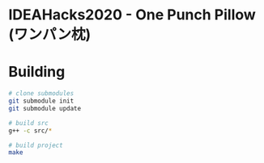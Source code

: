 # IDEAHacks2020 - One Punch Pillow (ワンパン枕)

# Building

```sh
# clone submodules
git submodule init
git submodule update

# build src
g++ -c src/*

# build project
make
```